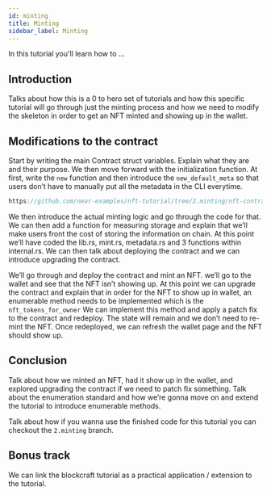 ```yaml
---
id: minting
title: Minting
sidebar_label: Minting
---
```


In this tutorial you'll learn how to ...

## Introduction

Talks about how this is a 0 to hero set of tutorials and how this specific tutorial will go through just the minting process and how we need to modify the skeleton in order to get an NFT minted and showing up in the wallet.

## Modifications to the contract

Start by writing the main Contract struct variables. Explain what they are and their purpose. We then move forward with the initialization function. At first, write the `new` function and then introduce the `new_default_meta` so that users don’t have to manually put all the metadata in the CLI everytime. 

```js reference
https://github.com/near-examples/nft-tutorial/tree/2.minting/nft-contract/src/lib.rs#L1-L3
```

We then introduce the actual minting logic and go through the code for that. We can then add a function for measuring storage and explain that we’ll make users front the cost of storing the information on chain. At this point we’ll have coded the lib.rs, mint.rs, metadata.rs and 3 functions within internal.rs. We can then talk about deploying the contract and we can introduce upgrading the contract. 

We’ll go through and deploy the contract and mint an NFT. we’ll go to the wallet and see that the NFT isn’t showing up. At this point we can upgrade the contract and explain that in order for the NFT to show up in wallet, an enumerable method needs to be implemented which is the `nft_tokens_for_owner` We can implement this method and apply a patch fix to the contract and redeploy. The state will remain and we don’t need to re-mint the NFT. Once redeployed, we can refresh the wallet page and the NFT should show up. 

## Conclusion

Talk about how we minted an NFT, had it show up in the wallet, and explored upgrading the contract if we need to patch fix something. Talk about the enumeration standard and how we’re gonna move on and extend the tutorial to introduce enumerable methods. 

Talk about how if you wanna use the finished code for this tutorial you can checkout the `2.minting` branch. 

## Bonus track

We can link the blockcraft tutorial as a practical application / extension to the tutorial.
